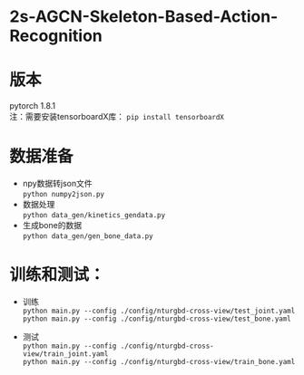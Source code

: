 2s-AGCN-Skeleton-Based-Action-Recognition
==

版本
==
pytorch 1.8.1  <br>
注：需要安装tensorboardX库：    `pip install tensorboardX`

数据准备
==
* npy数据转json文件  <br>
      `python numpy2json.py`     
* 数据处理  <br>
      `python data_gen/kinetics_gendata.py`
* 生成bone的数据  <br>
      `python data_gen/gen_bone_data.py`
 
训练和测试：
==

* 训练 <br>
  `python main.py --config ./config/nturgbd-cross-view/test_joint.yaml`<br>
  `python main.py --config ./config/nturgbd-cross-view/test_bone.yaml` <br>

* 测试  <br>
  `python main.py --config ./config/nturgbd-cross-view/train_joint.yaml`<br>
  `python main.py --config ./config/nturgbd-cross-view/train_bone.yaml` <br>


